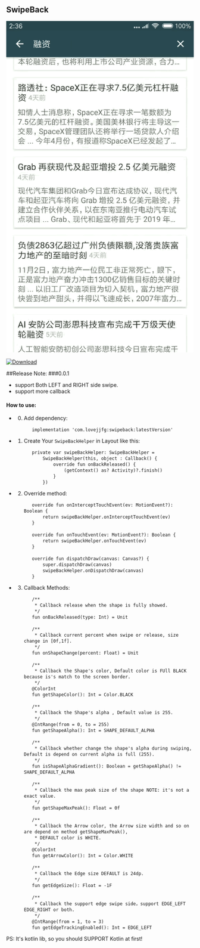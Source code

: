 ## SwipeBack

![gif](https://github.com/lovejjfg/SwipeBack/blob/master/art/swipeback.gif?raw=true)

[ ![Download](https://api.bintray.com/packages/lovejjfg/maven/SwipeBack/images/download.svg) ](https://bintray.com/lovejjfg/maven/SwipeBack/_latestVersion)

##Release Note:
###0.0.1
 * support Both LEFT and RIGHT side swipe.
 * support more callback

#### How to use:
* 0. Add dependency:

            implementation 'com.lovejjfg:swipeback:latestVersion'


* 1. Create Your `SwipeBackHelper` in Layout like this:

            private var swipeBackHelper: SwipeBackHelper =
                SwipeBackHelper(this, object : Callback() {
                    override fun onBackReleased() {
                        (getContext() as? Activity)?.finish()
                    }
                })

* 2. Override method:

            override fun onInterceptTouchEvent(ev: MotionEvent?): Boolean {
                return swipeBackHelper.onInterceptTouchEvent(ev)
            }

            override fun onTouchEvent(ev: MotionEvent?): Boolean {
                return swipeBackHelper.onTouchEvent(ev)
            }

            override fun dispatchDraw(canvas: Canvas?) {
                super.dispatchDraw(canvas)
                swipeBackHelper.onDispatchDraw(canvas)
            }
* 3. Callback Methods:

            /**
             * Callback release when the shape is fully showed.
             */
            fun onBackReleased(type: Int) = Unit

            /**
             * Callback current percent when swipe or release, size change in [0f,1f].
             */
            fun onShapeChange(percent: Float) = Unit

            /**
             * Callback the Shape's color, Default color is FUll BLACK because is's match to the screen border.
             */
            @ColorInt
            fun getShapeColor(): Int = Color.BLACK

            /**
             * Callback the Shape's alpha , Default value is 255.
             */
            @IntRange(from = 0, to = 255)
            fun getShapeAlpha(): Int = SHAPE_DEFAULT_ALPHA

            /**
             * Callback whether change the shape's alpha during swiping, Default is depend on current alpha is full (255).
             */
            fun isShapeAlphaGradient(): Boolean = getShapeAlpha() != SHAPE_DEFAULT_ALPHA

            /**
             * Callback the max peak size of the shape NOTE: it's not a exact value.
             */
            fun getShapeMaxPeak(): Float = 0f

            /**
             * Callback the Arrow color, the Arrow size width and so on are depend on method getShapeMaxPeak(),
             * DEFAULT color is WHITE.
             */
            @ColorInt
            fun getArrowColor(): Int = Color.WHITE

            /**
             * Callback the Edge size DEFAULT is 24dp.
             */
            fun getEdgeSize(): Float = -1F

            /**
             * Callback the support edge swipe side，support EDGE_LEFT EDGE_RIGHT or both.
             */
            @IntRange(from = 1, to = 3)
            fun getEdgeTrackingEnabled(): Int = EDGE_LEFT

PS: It's kotlin lib, so you should SUPPORT Kotlin at first!
